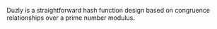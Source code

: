 Duzly is a straightforward hash function design based on congruence relationships over a prime number modulus.
